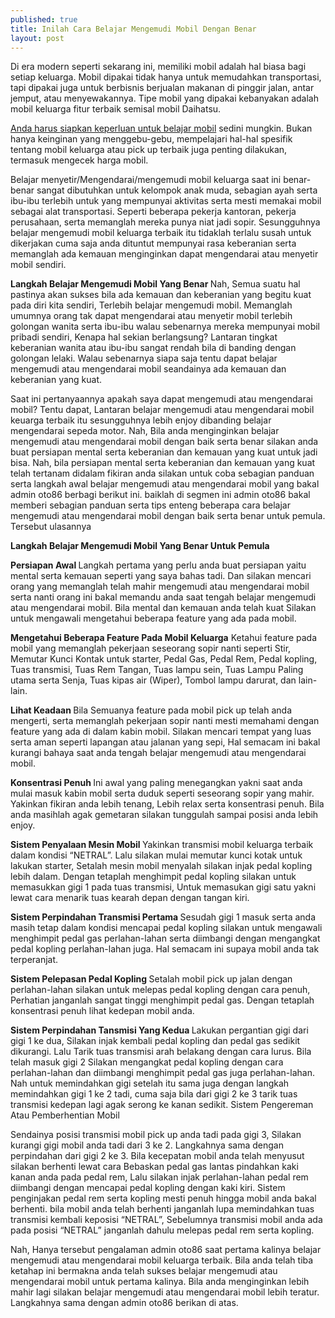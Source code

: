 ```yaml
---
published: true
title: Inilah Cara Belajar Mengemudi Mobil Dengan Benar
layout: post
---
```

Di era modern seperti sekarang ini, memiliki mobil adalah hal biasa bagi setiap keluarga. Mobil dipakai tidak hanya untuk memudahkan transportasi, tapi dipakai juga untuk berbisnis berjualan makanan di pinggir jalan, antar jemput, atau menyewakannya. Tipe mobil yang dipakai kebanyakan adalah mobil keluarga fitur terbaik semisal mobil Daihatsu. 

<a width="100%" href="http://www.makingdifferent.com/wp-content/uploads/2014/10/driving-car.jpg" />

Anda harus <a href="http://bnetblogger.weebly.com/blog/siapkan-semuanya-saat-akan-belajar-mengemudi-mobil">siapkan keperluan untuk belajar mobil</a> sedini mungkin. Bukan hanya keinginan yang menggebu-gebu, mempelajari hal-hal spesifik tentang mobil keluarga atau pick up terbaik juga penting dilakukan, termasuk mengecek harga mobil. 

Belajar menyetir/Mengendarai/mengemudi mobil keluarga saat ini benar-benar sangat dibutuhkan untuk kelompok anak muda, sebagian ayah serta ibu-ibu terlebih untuk yang mempunyai aktivitas serta mesti memakai mobil sebagai alat transportasi. Seperti beberapa pekerja kantoran, pekerja perusahaan, serta memanglah mereka punya niat jadi sopir. Sesungguhnya belajar mengemudi mobil keluarga terbaik itu tidaklah terlalu susah untuk dikerjakan cuma saja anda dituntut mempunyai rasa keberanian serta memanglah ada kemauan menginginkan dapat mengendarai atau menyetir mobil sendiri. 

<b>Langkah Belajar Mengemudi Mobil Yang Benar </b>
Nah, Semua suatu hal pastinya akan sukses bila ada kemauan dan keberanian yang begitu kuat pada diri kita sendiri, Terlebih belajar mengemudi mobil. Memanglah umumnya orang tak dapat mengendarai atau menyetir mobil terlebih golongan wanita serta ibu-ibu walau sebenarnya mereka mempunyai mobil pribadi sendiri, Kenapa hal sekian berlangsung? Lantaran tingkat keberanian wanita atau ibu-ibu sangat rendah bila di banding dengan golongan lelaki. Walau sebenarnya siapa saja tentu dapat belajar mengemudi atau mengendarai mobil seandainya ada kemauan dan keberanian yang kuat. 

Saat ini pertanyaannya apakah saya dapat mengemudi atau mengendarai mobil? Tentu dapat, Lantaran belajar mengemudi atau mengendarai mobil keuarga terbaik itu sesungguhnya lebih enjoy dibanding belajar mengendarai sepeda motor. Nah, Bila anda menginginkan belajar mengemudi atau mengendarai mobil dengan baik serta benar silakan anda buat persiapan mental serta keberanian dan kemauan yang kuat untuk jadi bisa. Nah, bila persiapan mental serta keberanian dan kemauan yang kuat telah tertanam didalam fikiran anda silakan untuk coba sebagian panduan serta langkah awal belajar mengemudi atau mengendarai mobil yang bakal admin oto86 berbagi berikut ini. baiklah di segmen ini admin oto86 bakal memberi sebagian panduan serta tips enteng beberapa cara belajar mengemudi atau mengendarai mobil dengan baik serta benar untuk pemula. Tersebut ulasannya 

<b>Langkah Belajar Mengemudi Mobil Yang Benar Untuk Pemula </b>

<b>Persiapan Awal </b>
Langkah pertama yang perlu anda buat persiapan yaitu mental serta kemauan seperti yang saya bahas tadi. Dan silakan mencari orang yang memanglah telah mahir mengemudi atau mengendarai mobil serta nanti orang ini bakal memandu anda saat tengah belajar mengemudi atau mengendarai mobil. Bila mental dan kemauan anda telah kuat Silakan untuk mengawali mengetahui beberapa feature yang ada pada mobil. 

<b>Mengetahui Beberapa Feature Pada Mobil Keluarga</b>
Ketahui feature pada mobil yang memanglah pekerjaan seseorang sopir nanti seperti Stir, Memutar Kunci Kontak untuk starter, Pedal Gas, Pedal Rem, Pedal kopling, Tuas transmisi, Tuas Rem Tangan, Tuas lampu sein, Tuas Lampu Paling utama serta Senja, Tuas kipas air (Wiper), Tombol lampu darurat, dan lain-lain. 

<b>Lihat Keadaan </b>
Bila Semuanya feature pada mobil pick up telah anda mengerti, serta memanglah pekerjaan sopir nanti mesti memahami dengan feature yang ada di dalam kabin mobil. Silakan mencari tempat yang luas serta aman seperti lapangan atau jalanan yang sepi, Hal semacam ini bakal kurangi bahaya saat anda tengah belajar mengemudi atau mengendarai mobil. 

<b>Konsentrasi Penuh </b>
Ini awal yang paling menegangkan yakni saat anda mulai masuk kabin mobil serta duduk seperti seseorang sopir yang mahir. Yakinkan fikiran anda lebih tenang, Lebih relax serta konsentrasi penuh. Bila anda masihlah agak gemetaran silakan tunggulah sampai posisi anda lebih enjoy. 

<b>Sistem Penyalaan Mesin Mobil </b>
Yakinkan transmisi mobil keluarga terbaik dalam kondisi “NETRAL”. Lalu silakan mulai memutar kunci kotak untuk lakukan starter, Setalah mesin mobil menyalah silakan injak pedal kopling lebih dalam. Dengan tetaplah menghimpit pedal kopling silakan untuk memasukkan gigi 1 pada tuas transmisi, Untuk memasukan gigi satu yakni lewat cara menarik tuas kearah depan dengan tangan kiri. 

<b>Sistem Perpindahan Transmisi Pertama </b>
Sesudah gigi 1 masuk serta anda masih tetap dalam kondisi mencapai pedal kopling silakan untuk mengawali menghimpit pedal gas perlahan-lahan serta diimbangi dengan mengangkat pedal kopling perlahan-lahan juga. Hal semacam ini supaya mobil anda tak terperanjat. 

<b>Sistem Pelepasan Pedal Kopling </b>
Setalah mobil pick up jalan dengan perlahan-lahan silakan untuk melepas pedal kopling dengan cara penuh, Perhatian janganlah sangat tinggi menghimpit pedal gas. Dengan tetaplah konsentrasi penuh lihat kedepan mobil anda. 

<b>Sistem Perpindahan Tansmisi Yang Kedua </b>
Lakukan pergantian gigi dari gigi 1 ke dua, Silakan injak kembali pedal kopling dan pedal gas sedikit dikurangi. Lalu Tarik tuas transmisi arah belakang dengan cara lurus. Bila telah masuk gigi 2 Silakan mengangkat pedal kopling dengan cara perlahan-lahan dan diimbangi menghimpit pedal gas juga perlahan-lahan. Nah untuk memindahkan gigi setelah itu sama juga dengan langkah memindahkan gigi 1 ke 2 tadi, cuma saja bila dari gigi 2 ke 3 tarik tuas transmisi kedepan lagi agak serong ke kanan sedikit. 
Sistem Pengereman Atau Pemberhentian Mobil 

Sendainya posisi transmisi mobil pick up anda tadi pada gigi 3, Silakan kurangi gigi mobil anda tadi dari 3 ke 2. Langkahnya sama dengan perpindahan dari gigi 2 ke 3. Bila kecepatan mobil anda telah menyusut silakan berhenti lewat cara Bebaskan pedal gas lantas pindahkan kaki kanan anda pada pedal rem, Lalu silakan injak perlahan-lahan pedal rem diimbangi dengan mencapai pedal kopling dengan kaki kiri. Sistem penginjakan pedal rem serta kopling mesti penuh hingga mobil anda bakal berhenti. bila mobil anda telah berhenti janganlah lupa memindahkan tuas transmisi kembali keposisi “NETRAL”, Sebelumnya transmisi mobil anda ada pada posisi “NETRAL” janganlah dahulu melepas pedal rem serta kopling. 

Nah, Hanya tersebut pengalaman admin oto86 saat pertama kalinya belajar mengemudi atau mengendarai mobil keluarga terbaik. Bila anda telah tiba ketahap ini bermakna anda telah sukses belajar mengemudi atau mengendarai mobil untuk pertama kalinya. Bila anda menginginkan lebih mahir lagi silakan belajar mengemudi atau mengendarai mobil lebih teratur. Langkahnya sama dengan admin oto86 berikan di atas.
